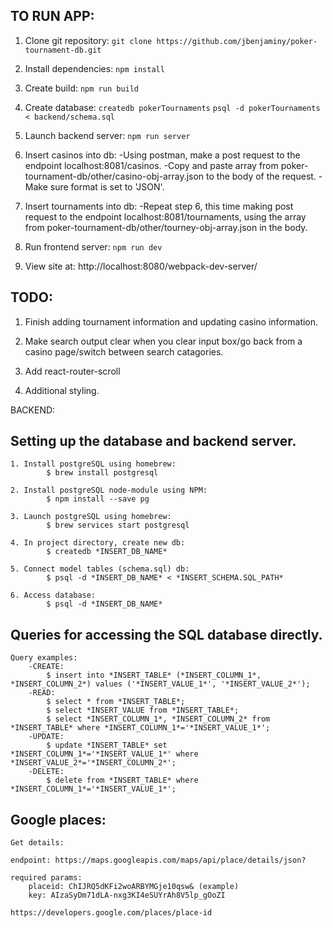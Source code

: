 ## TO RUN APP:

1) Clone git repository:
	`git clone https://github.com/jbenjaminy/poker-tournament-db.git`

2) Install dependencies:
	`npm install`

3) Create build:
	`npm run build`

4) Create database:
	`createdb pokerTournaments`
	`psql -d pokerTournaments < backend/schema.sql`

5) Launch backend server:
	`npm run server`

6) Insert casinos into db:
	-Using postman, make a post request to the endpoint localhost:8081/casinos.
	-Copy and paste array from poker-tournament-db/other/casino-obj-array.json to the body of the request.
	-Make sure format is set to 'JSON'.

7) Insert tournaments into db:
	-Repeat step 6, this time making post request to the endpoint localhost:8081/tournaments, using the array from poker-tournament-db/other/tourney-obj-array.json in the body.

8) Run frontend server:
	`npm run dev`

9) View site at: 
	http://localhost:8080/webpack-dev-server/

## TODO:
1) Finish adding tournament information and updating casino information.

2) Make search output clear when you clear input box/go back from a casino page/switch between search catagories.

3) Add react-router-scroll

4) Additional styling. 

BACKEND:
## Setting up the database and backend server.

	1. Install postgreSQL using homebrew:
			$ brew install postgresql

	2. Install postgreSQL node-module using NPM:
			$ npm install --save pg

	3. Launch postgreSQL using homebrew:
			$ brew services start postgresql

	4. In project directory, create new db:
			$ createdb *INSERT_DB_NAME*

	5. Connect model tables (schema.sql) db:
			$ psql -d *INSERT_DB_NAME* < *INSERT_SCHEMA.SQL_PATH*

	6. Access database:
			$ psql -d *INSERT_DB_NAME*


## Queries for accessing the SQL database directly.

	Query examples:
		-CREATE:
			$ insert into *INSERT_TABLE* (*INSERT_COLUMN_1*, *INSERT_COLUMN_2*) values ('*INSERT_VALUE_1*', '*INSERT_VALUE_2*');
		-READ:
			$ select * from *INSERT_TABLE*;
			$ select *INSERT_VALUE from *INSERT_TABLE*;
			$ select *INSERT_COLUMN_1*, *INSERT_COLUMN_2* from *INSERT_TABLE* where *INSERT_COLUMN_1*='*INSERT_VALUE_1*';
		-UPDATE:
			$ update *INSERT_TABLE* set *INSERT_COLUMN_1*='*INSERT_VALUE_1*' where *INSERT_VALUE_2*='*INSERT_COLUMN_2*';
		-DELETE:
			$ delete from *INSERT_TABLE* where *INSERT_COLUMN_1*='*INSERT_VALUE_1*';

## Google places:
	Get details:

	endpoint: https://maps.googleapis.com/maps/api/place/details/json?

	required params:
		placeid: ChIJRQ5dKFi2woARBYMGje10qsw& (example)
		key: AIzaSyDm71dLA-nxg3KI4eSUYrAh8V5lp_gOoZI

	https://developers.google.com/places/place-id